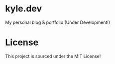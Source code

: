 # kyle.dev
My personal blog &amp; portfolio (Under Development!)
# License
This project is sourced under the MIT License!
